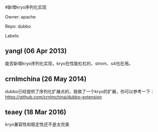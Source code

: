 #新增kryo序列化实现

Owner: apache

Repo: dubbo

Labels: 

## yangl (06 Apr 2013)

能否新增kryo序列化实现，kryo在性能杠杠的，strom、s4也在用。


## crnlmchina (26 May 2014)

dubbo已经提供了序列化扩展点的，我做了一个kryo的扩展，你可以参考一下：
https://github.com/crnlmchina/dubbo-extension


## teaey (18 Mar 2016)

kryo兼容性和稳定性还不是太完美


